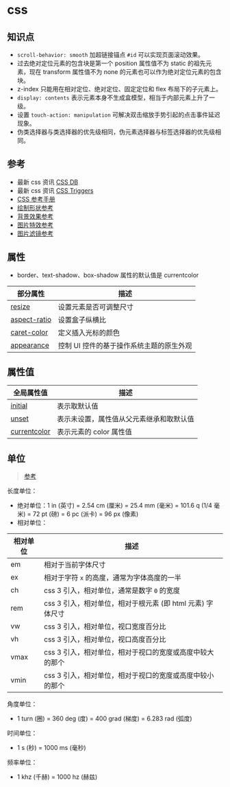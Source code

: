 # css

## 知识点

- `scroll-behavior: smooth` 加超链接锚点 `#id` 可以实现页面滚动效果。
- 过去绝对定位元素的包含块是第一个 position 属性值不为 static 的祖先元素，现在 transform 属性值不为 none 的元素也可以作为绝对定位元素的包含块。
- z-index 只能用在相对定位、绝对定位、固定定位和 flex 布局下的子元素上。
- `display: contents` 表示元素本身不生成盒模型，相当于内部元素上升了一级。
- 设置 `touch-action: manipulation` 可解决双击缩放手势引起的点击事件延迟现象。
- 伪类选择器与类选择器的优先级相同，伪元素选择器与标签选择器的优先级相同。

## 参考

- 最新 css 资讯 [CSS DB](https://cssdb.org/)
- 最新 css 资讯 [CSS Triggers](https://csstriggers.com/)
- [CSS 参考手册](https://css.doyoe.com/)
- [绘制形状参考](https://css-tricks.com/the-shapes-of-css/)
- [背景效果参考](https://projects.verou.me/css3patterns/)
- [图片特效参考](https://bennettfeely.com/image-effects/)
- [图片滤镜参考](https://demo.cssworld.cn/new/11/3-10.php)

## 属性

- border、text-shadow、box-shadow 属性的默认值是 currentcolor

| 部分属性                                                                      | 描述                                     |
| ----------------------------------------------------------------------------- | ---------------------------------------- |
| [resize](https://developer.mozilla.org/zh-CN/docs/Web/CSS/resize)             | 设置元素是否可调整尺寸                   |
| [aspect-ratio](https://developer.mozilla.org/zh-CN/docs/Web/CSS/aspect-ratio) | 设置盒子纵横比                           |
| [caret-color](https://developer.mozilla.org/zh-CN/docs/Web/CSS/caret-color)   | 定义插入光标的颜色                       |
| [appearance](https://developer.mozilla.org/zh-CN/docs/Web/CSS/appearance)     | 控制 UI 控件的基于操作系统主题的原生外观 |

## 属性值

| 全局属性值                                                                   | 描述                                     |
| ---------------------------------------------------------------------------- | ---------------------------------------- |
| [initial](https://developer.mozilla.org/zh-CN/docs/Web/CSS/initial)          | 表示取默认值                             |
| [unset](https://developer.mozilla.org/zh-CN/docs/Web/CSS/unset)              | 表示未设置，属性值从父元素继承和取默认值 |
| [currentcolor](https://developer.mozilla.org/zh-CN/docs/Web/CSS/color_value) | 表示元素的 color 属性值                  |

## 单位

> [参考](https://css.doyoe.com/values/index.htm)

长度单位：

- 绝对单位：1 in (英寸) = 2.54 cm (厘米) = 25.4 mm (毫米) = 101.6 q (1/4 毫米) = 72 pt (磅) = 6 pc (派卡) = 96 px (像素)
- 相对单位：

| 相对单位 | 描述                                                       |
| -------- | ---------------------------------------------------------- |
| em       | 相对于当前字体尺寸                                         |
| ex       | 相对于字符 `x` 的高度，通常为字体高度的一半                |
| ch       | css 3 引入，相对单位，通常是数字 `0` 的宽度                |
| rem      | css 3 引入，相对单位，相对于根元素 (即 html 元素) 字体尺寸 |
| vw       | css 3 引入，相对单位，视口宽度百分比                       |
| vh       | css 3 引入，相对单位，视口高度百分比                       |
| vmax     | css 3 引入，相对单位，相对于视口的宽度或高度中较大的那个   |
| vmin     | css 3 引入，相对单位，相对于视口的宽度或高度中较小的那个   |

角度单位：

- 1 turn (圈) = 360 deg (度) = 400 grad (梯度) = 6.283 rad (弧度)

时间单位：

- 1 s (秒) = 1000 ms (毫秒)

频率单位：

- 1 khz (千赫) = 1000 hz (赫兹)

